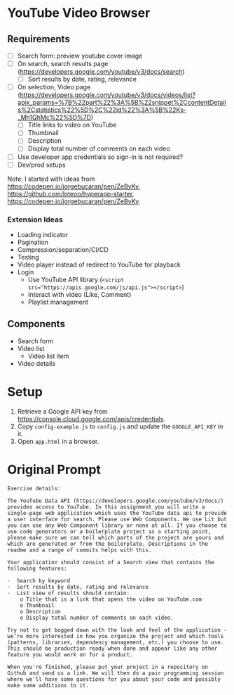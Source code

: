 # YouTube Video Browser

## Requirements

- [ ] Search form: preview youtube cover image
- [ ] On search, search results page  (https://developers.google.com/youtube/v3/docs/search)
  - [ ] Sort results by date, rating, relevance
- [ ] On selection, Video page (https://developers.google.com/youtube/v3/docs/videos/list?apix_params=%7B%22part%22%3A%5B%22snippet%2CcontentDetails%2Cstatistics%22%5D%2C%22id%22%3A%5B%22Ks-_Mh1QhMc%22%5D%7D)
  - [ ] Title links to video on YouTube
  - [ ] Thumbnail
  - [ ] Description
  - [ ] Display total number of comments on each video
- [ ] Use developer app credentials so sign-in is not required?
- [ ] Dev/prod setups

Note: I started with ideas from https://codepen.io/jorgebucaran/pen/ZeByKv, https://github.com/loteoo/hyperapp-starter, https://codepen.io/jorgebucaran/pen/ZeByKv.

### Extension Ideas

- Loading indicator
- Pagination
- Compression/separation/CI/CD
- Testing
- Video player instead of redirect to YouTube for playback
- Login
  - Use YouTube API library (`<script src="https://apis.google.com/js/api.js"></script>`)
  - Interact with video (Like, Comment)
  - Playlist management


## Components

- Search form
- Video list
  - Video list item
- Video details


# Setup

1. Retrieve a Google API key from https://console.cloud.google.com/apis/credentials.
1. Copy `config-example.js` to `config.js` and update the `GOOGLE_API_KEY` in it.
1. Open `app.html` in a browser.


# Original Prompt

```
Exercise details:

The YouTube Data API (https://developers.google.com/youtube/v3/docs/) provides access to YouTube. In this assignment you will write a single-page web application which uses the YouTube data api to provide a user interface for search. Please use Web Components. We use Lit but you can use any Web Component library or none at all. If you choose to use code generators or a boilerplate project as a starting point, please make sure we can tell which parts of the project are yours and which are generated or from the boilerplate. Descriptions in the readme and a range of commits helps with this.

Your application should consist of a Search view that contains the following features:

·  Search by keyword
·  Sort results by date, rating and relevance
·  List view of results should contain:
	o Title that is a link that opens the video on YouTube.com
	o Thumbnail
	o Description
	o Display total number of comments on each video.

Try not to get bogged down with the look and feel of the application - we’re more interested in how you organize the project and which tools (patterns, libraries, dependency management, etc.) you choose to use. This should be production ready when done and appear like any other feature you would work on for a product.

When you're finished, please put your project in a repository on Github and send us a link. We will then do a pair programming session where we'll have some questions for you about your code and possibly make some additions to it.
```
